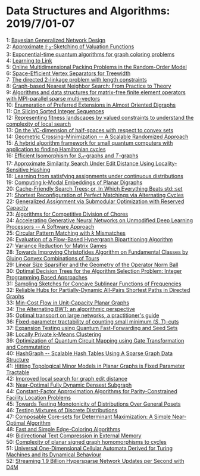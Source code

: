 # Data Structures and Algorithms: 2019/7/01-07  
1: [Bayesian Generalized Network Design](https://doi.org/10.48550/arXiv.1907.00484)  
2: [Approximate $\mathbb{F}_2$-Sketching of Valuation Functions](https://doi.org/10.48550/arXiv.1907.00524)  
3: [Exponential-time quantum algorithms for graph coloring problems](https://doi.org/10.48550/arXiv.1907.00529)  
4: [Learning to Link](https://doi.org/10.48550/arXiv.1907.00533)  
5: [Online Multidimensional Packing Problems in the Random-Order Model](https://doi.org/10.48550/arXiv.1907.00605)  
6: [Space-Efficient Vertex Separators for Treewidth](https://doi.org/10.48550/arXiv.1907.00676)  
7: [The directed 2-linkage problem with length constraints](https://doi.org/10.48550/arXiv.1907.00817)  
8: [Graph-based Nearest Neighbor Search: From Practice to Theory](https://doi.org/10.48550/arXiv.1907.00845)  
9: [Algorithms and data structures for matrix-free finite element operators  with MPI-parallel sparse multi-vectors](https://doi.org/10.48550/arXiv.1907.01005)  
10: [Enumeration of Preferred Extensions in Almost Oriented Digraphs](https://doi.org/10.48550/arXiv.1907.01006)  
11: [On Slicing Sorted Integer Sequences](https://doi.org/10.48550/arXiv.1907.01032)  
12: [Representing fitness landscapes by valued constraints to understand the  complexity of local search](https://doi.org/10.48550/arXiv.1907.01218)  
13: [On the VC-dimension of half-spaces with respect to convex sets](https://doi.org/10.48550/arXiv.1907.01241)  
14: [Geometric Crossing-Minimization -- A Scalable Randomized Approach](https://doi.org/10.48550/arXiv.1907.01243)  
15: [A hybrid algorithm framework for small quantum computers with  application to finding Hamiltonian cycles](https://doi.org/10.48550/arXiv.1907.01258)  
16: [Efficient Isomorphism for $S_d$-graphs and $T$-graphs](https://doi.org/10.48550/arXiv.1907.01495)  
17: [Approximate Similarity Search Under Edit Distance Using  Locality-Sensitive Hashing](https://doi.org/10.48550/arXiv.1907.01600)  
18: [Learning from satisfying assignments under continuous distributions](https://doi.org/10.48550/arXiv.1907.01619)  
19: [Computing k-Modal Embeddings of Planar Digraphs](https://doi.org/10.48550/arXiv.1907.01630)  
20: [Cache-Friendly Search Trees; or, In Which Everything Beats std::set](https://doi.org/10.48550/arXiv.1907.01631)  
21: [Shortest Reconfiguration of Perfect Matchings via Alternating Cycles](https://doi.org/10.48550/arXiv.1907.01700)  
22: [Generalized Assignment via Submodular Optimization with Reserved  Capacity](https://doi.org/10.48550/arXiv.1907.01745)  
23: [Algorithms for Competitive Division of Chores](https://doi.org/10.48550/arXiv.1907.01766)  
24: [Accelerating Generative Neural Networks on Unmodified Deep Learning  Processors -- A Software Approach](https://doi.org/10.48550/arXiv.1907.01773)  
25: [Circular Pattern Matching with $k$ Mismatches](https://doi.org/10.48550/arXiv.1907.01815)  
26: [Evaluation of a Flow-Based Hypergraph Bipartitioning Algorithm](https://doi.org/10.48550/arXiv.1907.02053)  
27: [Variance Reduction for Matrix Games](https://doi.org/10.48550/arXiv.1907.02056)  
28: [Towards Improving Christofides Algorithm on Fundamental Classes by  Gluing Convex Combinations of Tours](https://doi.org/10.48550/arXiv.1907.02120)  
29: [Linear Size Sparsifier and the Geometry of the Operator Norm Ball](https://doi.org/10.48550/arXiv.1907.02145)  
30: [Optimal Decision Trees for the Algorithm Selection Problem: Integer  Programming Based Approaches](https://doi.org/10.48550/arXiv.1907.02211)  
31: [Sampling Sketches for Concave Sublinear Functions of Frequencies](https://doi.org/10.48550/arXiv.1907.02218)  
32: [Reliable Hubs for Partially-Dynamic All-Pairs Shortest Paths in Directed  Graphs](https://doi.org/10.48550/arXiv.1907.02266)  
33: [Min-Cost Flow in Unit-Capacity Planar Graphs](https://doi.org/10.48550/arXiv.1907.02274)  
34: [The Alternating BWT: an algorithmic perspective](https://doi.org/10.48550/arXiv.1907.02308)  
35: [Optimal transport on large networks, a practitioner's guide](https://doi.org/10.48550/arXiv.1907.02320)  
36: [Fixed-parameter tractability of counting small minimum $(S,T)$-cuts](https://doi.org/10.48550/arXiv.1907.02353)  
37: [Expansion Testing using Quantum Fast-Forwarding and Seed Sets](https://doi.org/10.48550/arXiv.1907.02369)  
38: [Locally Private k-Means Clustering](https://doi.org/10.48550/arXiv.1907.02513)  
39: [Optimization of Quantum Circuit Mapping using Gate Transformation and  Commutation](https://doi.org/10.48550/arXiv.1907.02686)  
40: [HashGraph -- Scalable Hash Tables Using A Sparse Graph Data Structure](https://doi.org/10.48550/arXiv.1907.02900)  
41: [Hitting Topological Minor Models in Planar Graphs is Fixed Parameter  Tractable](https://doi.org/10.48550/arXiv.1907.02919)  
42: [Improved local search for graph edit distance](https://doi.org/10.48550/arXiv.1907.02929)  
43: [Near-Optimal Fully Dynamic Densest Subgraph](https://doi.org/10.48550/arXiv.1907.03037)  
44: [Constant-Factor Approximation Algorithms for Parity-Constrained Facility  Location Problems](https://doi.org/10.48550/arXiv.1907.03129)  
45: [Towards Testing Monotonicity of Distributions Over General Posets](https://doi.org/10.48550/arXiv.1907.03182)  
46: [Testing Mixtures of Discrete Distributions](https://doi.org/10.48550/arXiv.1907.03190)  
47: [Composable Core-sets for Determinant Maximization: A Simple Near-Optimal  Algorithm](https://doi.org/10.48550/arXiv.1907.03197)  
48: [Fast and Simple Edge-Coloring Algorithms](https://doi.org/10.48550/arXiv.1907.03201)  
49: [Bidirectional Text Compression in External Memory](https://doi.org/10.48550/arXiv.1907.03235)  
50: [Complexity of planar signed graph homomorphisms to cycles](https://doi.org/10.48550/arXiv.1907.03266)  
51: [Universal One-Dimensional Cellular Automata Derived for Turing Machines  and its Dynamical Behaviour](https://doi.org/10.48550/arXiv.1907.04211)  
52: [Streaming 1.9 Billion Hypersparse Network Updates per Second with D4M](https://doi.org/10.48550/arXiv.1907.04217)  
